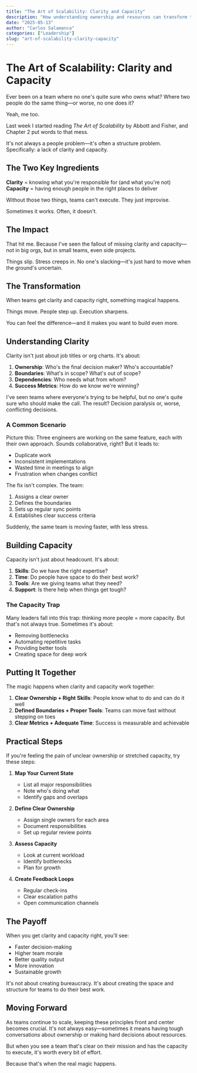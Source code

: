 ```yaml
---
title: "The Art of Scalability: Clarity and Capacity"
description: "How understanding ownership and resources can transform team execution"
date: "2025-05-13"
author: "Carlos Salamanca"
categories: ["Leadership"]
slug: "art-of-scalability-clarity-capacity"
---
```


# The Art of Scalability: Clarity and Capacity

Ever been on a team where no one's quite sure who owns what? Where two people do the same thing—or worse, no one does it?

Yeah, me too.

Last week I started reading *The Art of Scalability* by Abbott and Fisher, and Chapter 2 put words to that mess.

It's not always a people problem—it's often a structure problem.
Specifically: a lack of clarity and capacity.

## The Two Key Ingredients

**Clarity** = knowing what you're responsible for (and what you're not)  
**Capacity** = having enough people in the right places to deliver

Without those two things, teams can't execute. They just improvise.

Sometimes it works. Often, it doesn't.

## The Impact

That hit me. Because I've seen the fallout of missing clarity and capacity—not in big orgs, but in small teams, even side projects.

Things slip. Stress creeps in. No one's slacking—it's just hard to move when the ground's uncertain.

## The Transformation

When teams get clarity and capacity right, something magical happens.

Things move. People step up. Execution sharpens.

You can feel the difference—and it makes you want to build even more.

## Understanding Clarity

Clarity isn't just about job titles or org charts. It's about:

1. **Ownership**: Who's the final decision maker? Who's accountable?
2. **Boundaries**: What's in scope? What's out of scope?
3. **Dependencies**: Who needs what from whom?
4. **Success Metrics**: How do we know we're winning?

I've seen teams where everyone's trying to be helpful, but no one's quite sure who should make the call. The result? Decision paralysis or, worse, conflicting decisions.

### A Common Scenario

Picture this: Three engineers are working on the same feature, each with their own approach. Sounds collaborative, right? But it leads to:

- Duplicate work
- Inconsistent implementations
- Wasted time in meetings to align
- Frustration when changes conflict

The fix isn't complex. The team:
1. Assigns a clear owner
2. Defines the boundaries
3. Sets up regular sync points
4. Establishes clear success criteria

Suddenly, the same team is moving faster, with less stress.

## Building Capacity

Capacity isn't just about headcount. It's about:

1. **Skills**: Do we have the right expertise?
2. **Time**: Do people have space to do their best work?
3. **Tools**: Are we giving teams what they need?
4. **Support**: Is there help when things get tough?

### The Capacity Trap

Many leaders fall into this trap: thinking more people = more capacity. But that's not always true. Sometimes it's about:

- Removing bottlenecks
- Automating repetitive tasks
- Providing better tools
- Creating space for deep work

## Putting It Together

The magic happens when clarity and capacity work together:

1. **Clear Ownership + Right Skills**: People know what to do and can do it well
2. **Defined Boundaries + Proper Tools**: Teams can move fast without stepping on toes
3. **Clear Metrics + Adequate Time**: Success is measurable and achievable

## Practical Steps

If you're feeling the pain of unclear ownership or stretched capacity, try these steps:

1. **Map Your Current State**
   - List all major responsibilities
   - Note who's doing what
   - Identify gaps and overlaps

2. **Define Clear Ownership**
   - Assign single owners for each area
   - Document responsibilities
   - Set up regular review points

3. **Assess Capacity**
   - Look at current workload
   - Identify bottlenecks
   - Plan for growth

4. **Create Feedback Loops**
   - Regular check-ins
   - Clear escalation paths
   - Open communication channels

## The Payoff

When you get clarity and capacity right, you'll see:

- Faster decision-making
- Higher team morale
- Better quality output
- More innovation
- Sustainable growth

It's not about creating bureaucracy. It's about creating the space and structure for teams to do their best work.

## Moving Forward

As teams continue to scale, keeping these principles front and center becomes crucial. It's not always easy—sometimes it means having tough conversations about ownership or making hard decisions about resources.

But when you see a team that's clear on their mission and has the capacity to execute, it's worth every bit of effort.

Because that's when the real magic happens.